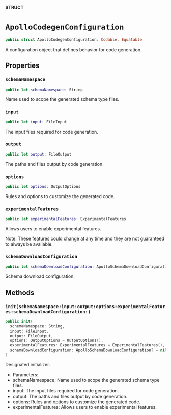 **STRUCT**

# `ApolloCodegenConfiguration`

```swift
public struct ApolloCodegenConfiguration: Codable, Equatable
```

A configuration object that defines behavior for code generation.

## Properties
### `schemaNamespace`

```swift
public let schemaNamespace: String
```

Name used to scope the generated schema type files.

### `input`

```swift
public let input: FileInput
```

The input files required for code generation.

### `output`

```swift
public let output: FileOutput
```

The paths and files output by code generation.

### `options`

```swift
public let options: OutputOptions
```

Rules and options to customize the generated code.

### `experimentalFeatures`

```swift
public let experimentalFeatures: ExperimentalFeatures
```

Allows users to enable experimental features.

Note: These features could change at any time and they are not guaranteed to always be
available.

### `schemaDownloadConfiguration`

```swift
public let schemaDownloadConfiguration: ApolloSchemaDownloadConfiguration?
```

Schema download configuration.

## Methods
### `init(schemaNamespace:input:output:options:experimentalFeatures:schemaDownloadConfiguration:)`

```swift
public init(
  schemaNamespace: String,
  input: FileInput,
  output: FileOutput,
  options: OutputOptions = OutputOptions(),
  experimentalFeatures: ExperimentalFeatures = ExperimentalFeatures(),
  schemaDownloadConfiguration: ApolloSchemaDownloadConfiguration? = nil
)
```

Designated initializer.

- Parameters:
 - schemaNamespace: Name used to scope the generated schema type files.
 - input: The input files required for code generation.
 - output: The paths and files output by code generation.
 - options: Rules and options to customize the generated code.
 - experimentalFeatures: Allows users to enable experimental features.
